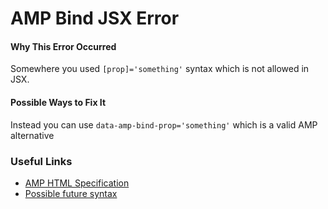 # AMP Bind JSX Error

#### Why This Error Occurred

Somewhere you used `[prop]='something'` syntax which is not allowed in JSX.

#### Possible Ways to Fix It

Instead you can use `data-amp-bind-prop='something'` which is a valid AMP alternative

### Useful Links

- [AMP HTML Specification](https://www.ampproject.org/docs/fundamentals/spec)
- [Possible future syntax](https://github.com/ampproject/amphtml/issues/21600)
